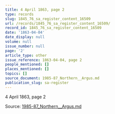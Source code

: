 ```yaml
---
title: 4 April 1863, page 2
type: records
slug: 1845_76_sa_register_content_16509
url: /records/1845_76_sa_register_content_16509/
record_id: 1845_76_sa_register_content_16509
date: '1863-04-04'
date_display: null
volume: null
issue_number: null
page: '2'
article_type: other
issue_reference: 1863-04-04, page 2
people_mentioned: []
places_mentioned: []
topics: []
source_document: 1985-87_Northern__Argus.md
publication_slug: sa-register
---
```


4 April 1863, page 2

Source: [1985-87_Northern__Argus.md](/downloads/markdown/1985-87_Northern__Argus.md)
